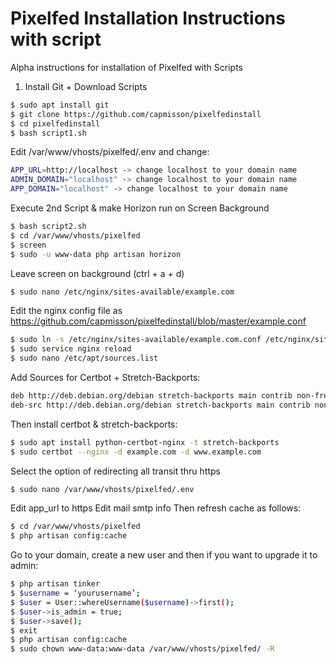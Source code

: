 # Pixelfed Installation Instructions with script

Alpha instructions for installation of Pixelfed with Scripts

1. Install Git + Download Scripts
```sh
$ sudo apt install git
$ git clone https://github.com/capmisson/pixelfedinstall
$ cd pixelfedinstall
$ bash script1.sh
```

Edit /var/www/vhosts/pixelfed/.env and change:
```sh
APP_URL=http://localhost -> change localhost to your domain name
ADMIN_DOMAIN="localhost" -> change localhost to your domain name
APP_DOMAIN="localhost" -> change localhost to your domain name
```

Execute 2nd Script & make Horizon run on Screen Background
```sh
$ bash script2.sh
$ cd /var/www/vhosts/pixelfed
$ screen
$ sudo -u www-data php artisan horizon
```

Leave screen on background (ctrl + a + d)
```sh
$ sudo nano /etc/nginx/sites-available/example.com
```

Edit the nginx config file as https://github.com/capmisson/pixelfedinstall/blob/master/example.conf

```sh
$ sudo ln -s /etc/nginx/sites-available/example.com.conf /etc/nginx/sites-enabled/
$ sudo service nginx reload
$ sudo nano /etc/apt/sources.list
```

Add Sources for Certbot + Stretch-Backports:
```sh
deb http://deb.debian.org/debian stretch-backports main contrib non-free
deb-src http://deb.debian.org/debian stretch-backports main contrib non-free
```

Then install certbot & stretch-backports:
```sh
$ sudo apt install python-certbot-nginx -t stretch-backports
$ sudo certbot --nginx -d example.com -d www.example.com
```
Select the option of redirecting all transit thru https

```sh
$ sudo nano /var/www/vhosts/pixelfed/.env
```

Edit app_url to https
Edit mail smtp info
Then refresh cache as follows:
```sh
$ cd /var/www/vhosts/pixelfed
$ php artisan config:cache
```

Go to your domain, create a new user and then if you want to upgrade it to admin:
```sh
$ php artisan tinker
$ $username = ‘yourusername’;
$ $user = User::whereUsername($username)->first();
$ $user->is_admin = true;
$ $user->save();
$ exit
$ php artisan config:cache
$ sudo chown www-data:www-data /var/www/vhosts/pixelfed/ -R
```
